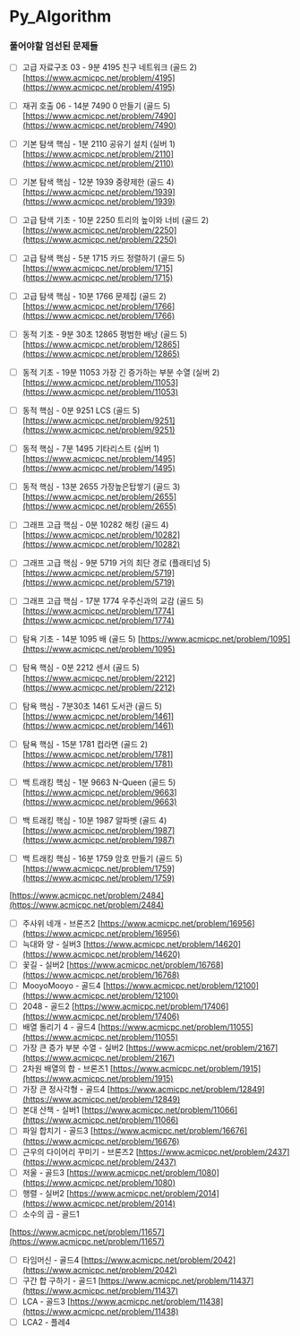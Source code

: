 # Py_Algorithm

### 풀어야할 엄선된 문제들

- [ ]  고급 자료구조 03 - 9분 4195 친구 네트워크 (골드 2)
[https://www.acmicpc.net/problem/4195](https://www.acmicpc.net/problem/4195)
- [ ]  재귀 호출 06 - 14분 7490 0 만들기 (골드 5)
[https://www.acmicpc.net/problem/7490](https://www.acmicpc.net/problem/7490)
- [ ]  기본 탐색 핵심 - 1분 2110 공유기 설치 (실버 1)
[https://www.acmicpc.net/problem/2110](https://www.acmicpc.net/problem/2110)
- [ ]  기본 탐색 핵심 - 12분 1939 중량제한 (골드 4)
[https://www.acmicpc.net/problem/1939](https://www.acmicpc.net/problem/1939)
- [ ]  고급 탐색 기초 - 10분 2250 트리의 높이와 너비 (골드 2)
[https://www.acmicpc.net/problem/2250](https://www.acmicpc.net/problem/2250)
- [ ]  고급 탐색 핵심 - 5분 1715 카드 정렬하기 (골드 5)
[https://www.acmicpc.net/problem/1715](https://www.acmicpc.net/problem/1715)
- [ ]  고급 탐색 핵심 - 10분 1766 문제집 (골드 2)
[https://www.acmicpc.net/problem/1766](https://www.acmicpc.net/problem/1766)
- [ ]  동적 기초 - 9분 30초 12865 평범한 배낭 (골드 5)
[https://www.acmicpc.net/problem/12865](https://www.acmicpc.net/problem/12865)
- [ ]  동적 기초 - 19분 11053 가장 긴 증가하는 부분 수열 (실버 2)
[https://www.acmicpc.net/problem/11053](https://www.acmicpc.net/problem/11053)
- [ ]  동적 핵심 - 0분 9251 LCS (골드 5)
[https://www.acmicpc.net/problem/9251](https://www.acmicpc.net/problem/9251)
- [ ]  동적 핵심 - 7분 1495 기타리스트 (실버 1)
[https://www.acmicpc.net/problem/1495](https://www.acmicpc.net/problem/1495)
- [ ]  동적 핵심 - 13분 2655 가장높은탑쌓기 (골드 3)
[https://www.acmicpc.net/problem/2655](https://www.acmicpc.net/problem/2655)
- [ ]  그래프 고급 핵심 - 0분 10282 해킹 (골드 4)
[https://www.acmicpc.net/problem/10282](https://www.acmicpc.net/problem/10282)
- [ ]  그래프 고급 핵심 - 9분 5719 거의 최단 경로 (플래티넘 5)
[https://www.acmicpc.net/problem/5719](https://www.acmicpc.net/problem/5719)
- [ ]  그래프 고급 핵심 - 17분 1774 우주신과의 교감 (골드 5)
[https://www.acmicpc.net/problem/1774](https://www.acmicpc.net/problem/1774)
- [ ]  탐욕 기초 - 14분 1095 배 (골드 5)
[https://www.acmicpc.net/problem/1095](https://www.acmicpc.net/problem/1095)
- [ ]  탐욕 핵심 - 0분 2212 센서 (골드 5)
[https://www.acmicpc.net/problem/2212](https://www.acmicpc.net/problem/2212)
- [ ]  탐욕 핵심 - 7분30초 1461 도서관 (골드 5)
[https://www.acmicpc.net/problem/1461](https://www.acmicpc.net/problem/1461)
- [ ]  탐욕 핵심 - 15분 1781 컵라면 (골드 2)
[https://www.acmicpc.net/problem/1781](https://www.acmicpc.net/problem/1781)
- [ ]  백 트래킹 핵심 - 1분 9663 N-Queen (골드 5)
[https://www.acmicpc.net/problem/9663](https://www.acmicpc.net/problem/9663)
- [ ]  백 트래킹 핵심 - 10분 1987 알파벳 (골드 4)
[https://www.acmicpc.net/problem/1987](https://www.acmicpc.net/problem/1987)
- [ ]  백 트래킹 핵심 - 16분 1759 암호 만들기 (골드 5)
[https://www.acmicpc.net/problem/1759](https://www.acmicpc.net/problem/1759)


[https://www.acmicpc.net/problem/2484](https://www.acmicpc.net/problem/2484)
- [ ]  주사위 네개 - 브론즈2
[https://www.acmicpc.net/problem/16956](https://www.acmicpc.net/problem/16956)
- [ ]  늑대와 양 - 실버3
[https://www.acmicpc.net/problem/14620](https://www.acmicpc.net/problem/14620)
- [ ]  꽃길 - 실버2
[https://www.acmicpc.net/problem/16768](https://www.acmicpc.net/problem/16768)
- [ ]  MooyoMooyo - 골드4
[https://www.acmicpc.net/problem/12100](https://www.acmicpc.net/problem/12100)
- [ ]  2048 - 골드2
[https://www.acmicpc.net/problem/17406](https://www.acmicpc.net/problem/17406)
- [ ]  배열 돌리기 4 - 골드4
[https://www.acmicpc.net/problem/11055](https://www.acmicpc.net/problem/11055)
- [ ]  가장 큰 증가 부분 수열 - 실버2
[https://www.acmicpc.net/problem/2167](https://www.acmicpc.net/problem/2167)
- [ ]  2차원 배열의 합 - 브론즈1
[https://www.acmicpc.net/problem/1915](https://www.acmicpc.net/problem/1915)
- [ ]  가장 큰 정사각형 - 골드4
[https://www.acmicpc.net/problem/12849](https://www.acmicpc.net/problem/12849)
- [ ]  본대 산책 - 실버1
[https://www.acmicpc.net/problem/11066](https://www.acmicpc.net/problem/11066)
- [ ]  파일 합치기 - 골드3
[https://www.acmicpc.net/problem/16676](https://www.acmicpc.net/problem/16676)
- [ ]  근우의 다이어리 꾸미기 - 브론즈2
[https://www.acmicpc.net/problem/2437](https://www.acmicpc.net/problem/2437)
- [ ]  저울 - 골드3
[https://www.acmicpc.net/problem/1080](https://www.acmicpc.net/problem/1080)
- [ ]  행렬 - 실버2
[https://www.acmicpc.net/problem/2014](https://www.acmicpc.net/problem/2014)
- [ ]  소수의 곱 - 골드1

[https://www.acmicpc.net/problem/11657](https://www.acmicpc.net/problem/11657)

- [ ]  타임머신 - 골드4
[https://www.acmicpc.net/problem/2042](https://www.acmicpc.net/problem/2042)
- [ ]  구간 합 구하기 - 골드1
[https://www.acmicpc.net/problem/11437](https://www.acmicpc.net/problem/11437)
- [ ]  LCA - 골드3
[https://www.acmicpc.net/problem/11438](https://www.acmicpc.net/problem/11438)
- [ ]  LCA2 - 플레4
